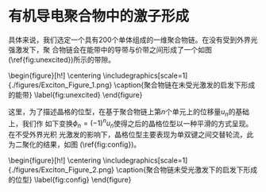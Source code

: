 <!--\setcounter{figure}{0}-->

# 有机导电聚合物中的激子形成

具体来说，我们选定一个具有200个单体组成的一维聚合物链。在没有受到外界光强激发下，聚
合物链会在能带中的导带与价带之间形成了一个如图(\ref{fig:unexcited})所示的带隙。

<!--
figure 能谱
-->
\begin{figure}[h!] 
	\centering
	\includegraphics[scale=1]{./figures/Exciton_Figure_1.png}
	\caption{聚合物链在未受光激发的启发下形成的能带}
	\label{fig:unexcited}
\end{figure}

这里，为了描述晶格的位型，在基于聚合物链上第$n$个单元上的位移量$u_n$的基础上，我们作
如下变换$\phi_n = (-1)^n u_n$使得之后的晶格位型以一种平滑的方式呈现。在不受外界光积
光激发的影响下，晶格位型主要表现为单双键之间交替轮流，此为二聚化的结果，如图
(\ref{fig:config})。

<!--
figure 位型
-->
\begin{figure}[h!] 
	\centering
	\includegraphics[scale=1]{./figures/Exciton_Figure_2.png}
	\caption{聚合物链未受光激发下的启发下形成的位型}
	\label{fig:config}
\end{figure}




